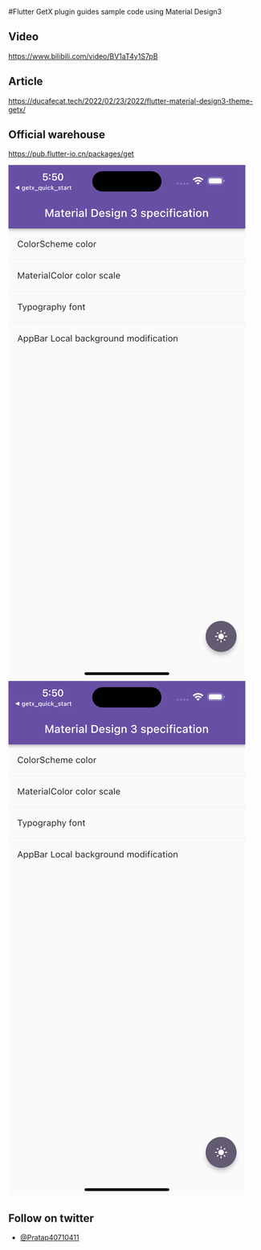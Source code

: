 #Flutter GetX plugin guides sample code using Material Design3


## Video

https://www.bilibili.com/video/BV1aT4y1S7pB

## Article

https://ducafecat.tech/2022/02/23/2022/flutter-material-design3-theme-getx/

## Official warehouse

https://pub.flutter-io.cn/packages/get

![](https://github.com/pratapsolanki/flutter_material_design3_theme_getx/blob/main/results/1.png)
![](https://github.com/pratapsolanki/flutter_material_design3_theme_getx/blob/main/results/1.png)


## Follow on twitter
- [@Pratap40710411](https://twitter.com/Pratap40710411?t=uVxGiWg1yDPnvwUzs2WkKA&s=08)